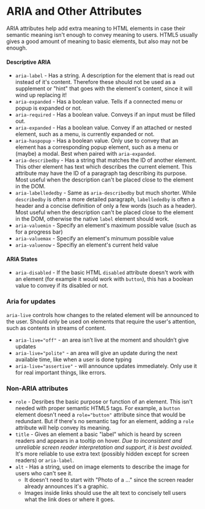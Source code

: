 # ARIA and Other Attributes

ARIA attributes help add extra meaning to HTML elements in case their semantic meaning isn't enough to convey meaning to users. HTML5 usually gives a good amount of meaning to basic elements, but also may not be enough.

#### Descriptive ARIA

* `aria-label` - Has a string. A description for the element that is read out instead of it's content. Therefore these should not be used as a supplement or "hint" that goes with the element's content, since it will wind up replacing it!
* `aria-expanded` - Has a boolean value. Tells if a connected menu or popup is expanded or not.
* `aria-required` - Has a boolean value. Conveys if an input must be filled out.
* `aria-expanded` - Has a boolean value. Convey if an attached or nested element, such as a menu, is currently expanded or not.
* `aria-haspopup` - Has a boolean value. Only use to convey that an element has a corresponding popup element, such as a menu or (maybe) a modal. Best when paired with `aria-expanded`.
* `aria-describedby` - Has a string that matches the ID of another element. This other element has text which describes the current element. This attribute may have the ID of a paragraph tag describing its purpose. Most useful when the description can't be placed close to the element in the DOM.
* `aria-labellededby` - Same as `aria-describedby` but much shorter. While `describedby` is often a more detailed paragraph, `labellededby` is often a header and a concise definition of only a few words (such as a header). Most useful when the description can't be placed close to the element in the DOM, otherwise the native `label` element should work.
* `aria-valuemin` - Specify an element's maximum possible value (such as for a progress bar)
* `aria-valuemax` - Specify an element's minumum possible value
* `aria-valuenow` - Specifiy an element's current held value

#### ARIA States

* `aria-disabled` - If the basic HTML `disabled` attribute doesn't work with an element (for example it would work with `button`), this has a boolean value to convey if its disabled or not.

### Aria for updates

`aria-live` controls how changes to the related element will be announced to the user. Should only be used on elements that require the user's attention, such as contents in streams of content.

* `aria-live="off"` - an area isn’t live at the moment and shouldn’t give updates
* `aria-live="polite"` - an area will give an update during the next available time, like when a user is done typing
* `aria-live="assertive"` - will announce updates immediately. Only use it for real important things, like errors.

### Non-ARIA attributes

* `role` - Desribes the basic purpose or function of an element. This isn't needed with proper semantic HTML5 tags. For example, a `button` element doesn't need a `role="button"` attribute since that would be redundant. But if there's no semantic tag for an element, adding a `role` attribute will help convey its meaning.
* `title` - Gives an element a basic "label" which is heard by screen readers and appears in a tooltip on hover. _Due to inconsistent and unreliable screen reader interpretation and support, it is best avoided._ It's more reliable to use extra text (possibly hidden except for screen readers) or `aria-label`.
* `alt` - Has a string, used on image elements to describe the image for users who can't see it.
  * It doesn't need to start with "Photo of a ..." since the screen reader already announces it's a graphic.
  * Images inside links should use the alt text to concisely tell users what the link does or where it goes.
